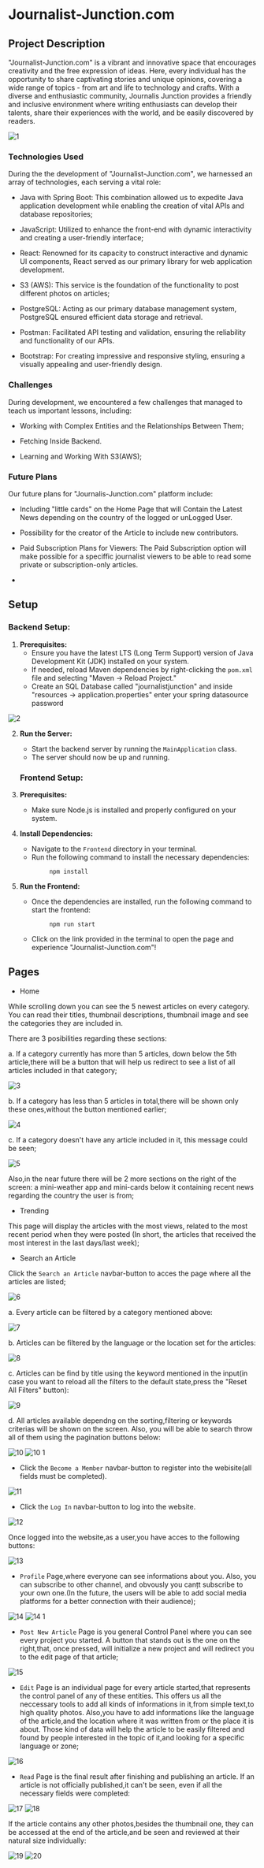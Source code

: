 # Journalist-Junction.com

## Project Description 
"Journalist-Junction.com" is a vibrant and innovative space that encourages creativity and the free expression of ideas. Here, every individual has the opportunity to share captivating stories and unique opinions, covering a wide range of topics - from art and life to technology and crafts. With a diverse and enthusiastic community, Journalis Junction provides a friendly and inclusive environment where writing enthusiasts can develop their talents, share their experiences with the world, and be easily discovered by readers.

![1](https://github.com/RaresButuc/Journalist-Junction.com/assets/116391767/e7b7a037-36c7-4fd1-bd65-4759ff1a28bc)

### Technologies Used

During the the development of "Journalist-Junction.com", we harnessed an array of technologies, each serving a vital role:

- Java with Spring Boot: This combination allowed us to expedite Java application development while enabling the creation of vital APIs and database repositories;

- JavaScript: Utilized to enhance the front-end with dynamic interactivity and creating a user-friendly interface;

- React: Renowned for its capacity to construct interactive and dynamic UI components, React served as our primary library for web application development.

- S3 (AWS): This service is the foundation of the functionality to post different photos on articles;

- PostgreSQL: Acting as our primary database management system, PostgreSQL ensured efficient data storage and retrieval.

- Postman: Facilitated API testing and validation, ensuring the reliability and functionality of our APIs.

- Bootstrap: For creating impressive and responsive styling, ensuring a visually appealing and user-friendly design.

### Challenges

During development, we encountered a few challenges that managed to teach us important lessons, including:

- Working with Complex Entities and the Relationships Between Them;

- Fetching Inside Backend.

- Learning and Working With S3(AWS);

### Future Plans

Our future plans for "Journalis-Junction.com" platform include:

- Including "little cards" on the Home Page that will Contain the Latest News depending on the country of the logged or unLogged User.

- Possibility for the creator of the Article to include new contributors.

- Paid Subscription Plans for Viewers: The Paid Subscription option will make possible for a speciffic journalist viewers to be able to read some private or subscription-only articles.
- 
## Setup

### Backend Setup:

1. **Prerequisites:**
    - Ensure you have the latest LTS (Long Term Support) version of Java Development Kit (JDK) installed on your system.
    - If needed, reload Maven dependencies by right-clicking the `pom.xml` file and selecting "Maven -> Reload Project."
    - Create an SQL Database called "journalistjunction" and inside "resources -> application.properties" enter your spring datasource password
     
![2](https://github.com/RaresButuc/Journalist-Junction.com/assets/116391767/02d0e02a-a39c-4bfd-b97a-20642058b359)

2. **Run the Server:**
    - Start the backend server by running the `MainApplication` class.
    - The server should now be up and running.


    ### Frontend Setup:

1. **Prerequisites:**
    - Make sure Node.js is installed and properly configured on your system.

2. **Install Dependencies:**
    - Navigate to the `Frontend` directory in your terminal.
    - Run the following command to install the necessary dependencies:
      ```
           npm install
      ```

3. **Run the Frontend:**
    - Once the dependencies are installed, run the following command to start the frontend:
      ```
           npm run start 
      ```

    - Click on the link provided in the terminal to open the page and experience "Journalist-Junction.com"!
  


## Pages

- Home

While scrolling down you can see the 5 newest articles on every category. You can read their titles, thumbnail descriptions, thumbnail image and see the categories they are included in.

There are 3 posibilities regarding these sections:

a. If a category currently has more than 5 articles, down below the 5th article,there will be a button that will help us redirect to see a list of all articles included in that category;

![3](https://github.com/RaresButuc/Journalist-Junction.com/assets/116391767/0992d4a2-1b22-4154-a215-3fbe5aaa349b)

b. If a category has less than 5 articles in total,there will be shown only these ones,without the button mentioned earlier;

![4](https://github.com/RaresButuc/Journalist-Junction.com/assets/116391767/0c26301a-e2f5-4e95-8078-3593b2c474c3)

c. If a category doesn't have any article included in it, this message could be seen;

![5](https://github.com/RaresButuc/Journalist-Junction.com/assets/116391767/db0014ad-0abb-40e9-87e8-1bccc65a59a8)

Also,in the near future there will be 2 more sections on the right of the screen: a mini-weather app and mini-cards below it containing recent news regarding the country the user is from;

- Trending

This page will display the articles with the most views, related to the most recent period when they were posted (In short, the articles that received the most interest in the last days/last week);

- Search an Article

Click the `Search an Article` navbar-button to acces the page where all the articles are listed;

![6](https://github.com/RaresButuc/Journalist-Junction.com/assets/116391767/59ce7f02-7c89-4080-9ba8-3099c7856f8c)

a. Every article can be filtered by a category mentioned above:

![7](https://github.com/RaresButuc/Journalist-Junction.com/assets/116391767/3805d6e7-438c-4e8e-a03c-7d2efef95057)

b. Articles can be filtered by the language or the location set for the articles:

![8](https://github.com/RaresButuc/Journalist-Junction.com/assets/116391767/556ed366-0b59-4fd3-a374-9cc5374e7abe)

c. Articles can be find by title using the keyword mentioned in the input(in case you want to reload all the filters to the default state,press the "Reset All Filters" button):

![9](https://github.com/RaresButuc/Journalist-Junction.com/assets/116391767/dbf2424e-21cf-401c-9ac0-efab2fb7bb3f)

d. All articles available dependng on the sorting,filtering or keywords criterias will be shown on the screen. Also, you will be able to search throw all of them using the pagination buttons below:

![10](https://github.com/RaresButuc/Journalist-Junction.com/assets/116391767/07e0d2ac-745e-4923-825d-ba8183029d2b)
![10 1](https://github.com/RaresButuc/Journalist-Junction.com/assets/116391767/0d934a5c-7fc3-4353-ad12-1db78649232f)

- Click the `Become a Member` navbar-button to register into the webisite(all fields must be completed).

![11](https://github.com/RaresButuc/Journalist-Junction.com/assets/116391767/c1755a57-3851-40a4-bd56-93ad3c750b88)

- Click the `Log In` navbar-button to log into the website.
  
![12](https://github.com/RaresButuc/Journalist-Junction.com/assets/116391767/11f4d15f-2703-4f87-bd23-d4f0138e5961)

Once logged into the website,as a user,you have acces to the following buttons:

![13](https://github.com/RaresButuc/Journalist-Junction.com/assets/116391767/505535de-074d-4b71-b832-7e6eed1d5fed)

- `Profile` Page,where everyone can see informations about you. Also, you can subscribe to other channel, and obvously you canțt subscribe to your own one.(In the future, the users will be able to add social media platforms for a better connection with their audience);

![14](https://github.com/RaresButuc/Journalist-Junction.com/assets/116391767/379235aa-64f6-485b-a6d3-c46dc496d207)
![14 1](https://github.com/RaresButuc/Journalist-Junction.com/assets/116391767/e29d4c21-2869-4a3c-8a76-33c6967aebb9)

- `Post New Article` Page is you general Control Panel where you can see every project you started. A button that stands out is the one on the right,that, once pressed, will initialize a new project and will redirect you to the edit page of that article;

![15](https://github.com/RaresButuc/Journalist-Junction.com/assets/116391767/52cd627f-29d6-4bab-bd34-4961bda80bd3)

- `Edit` Page is an individual page for every article started,that represents the control panel of any of these entities. This offers us all the neccessary tools to add all kinds of informations in it,from simple text,to high quality photos. Also,you have to add informations like the language of the article,and the location where it was written from or the place it is about. Those kind of data will help the article to be easily filtered and found by people interested in the topic of it,and looking for a specific language or zone;

![16](https://github.com/RaresButuc/Journalist-Junction.com/assets/116391767/35e37065-af4a-44eb-bc78-f7863889afcf)

- `Read` Page is the final result after finishing and publishing an article. If an article is not officially published,it can't be seen, even if all the necessary fields were completed:

![17](https://github.com/RaresButuc/Journalist-Junction.com/assets/116391767/77fc9be9-65b3-450e-b5ac-458af8fa9921)
![18](https://github.com/RaresButuc/Journalist-Junction.com/assets/116391767/e61900b2-f69f-412b-8553-62fef3bc609a)

If the article contains any other photos,besides the thumbnail one, they can be accessed at the end of the article,and be seen and reviewed at their natural size individually:

![19](https://github.com/RaresButuc/Journalist-Junction.com/assets/116391767/ce702d49-298a-4acc-a2a8-290e9a0e93b9)
![20](https://github.com/RaresButuc/Journalist-Junction.com/assets/116391767/5a348ec1-1ab6-4372-bee2-aa684d79beb2)

